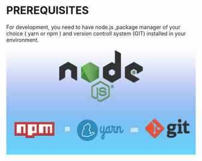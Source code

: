 # PREREQUISITES

For development, you need to have node.js ,package manager of your choice ( yarn or npm ) and version controll system (GIT) installed in your environment.

![prerequisites image](../images/prerequisites.jpg)
